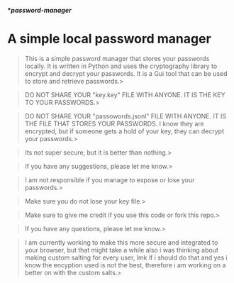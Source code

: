**\*_password-manager_**

# A simple local password manager

> This is a simple password manager that stores your passwords locally. It is written in Python and uses the cryptography library to encrypt and decrypt your passwords. It is a Gui tool that can be used to store and retrieve passwords.>

> DO NOT SHARE YOUR "key.key" FILE WITH ANYONE. IT IS THE KEY TO YOUR PASSWORDS.>

> DO NOT SHARE YOUR "passowords.jsonl" FILE WITH ANYONE. IT IS THE FILE THAT STORES YOUR PASSWORDS. I know they are encrypted, but if someone gets a hold of your key, they can decrypt your passwords.>

> Its not super secure, but it is better than nothing.>

> If you have any suggestions, please let me know.>

> I am not responsible if you manage to expose or lose your passwords.>

> Make sure you do not lose your key file.>

> Make sure to give me credit if you use this code or fork this repo.>

> If you have any questions, please let me know.>

> I am currently working to make this more secure and integrated to your browser, but that might take a while also i was thinking about making custom salting for every user, lmk if i should do that and yes i know the encyption used is not the best, therefore i am working on a better on with the custom salts.>
